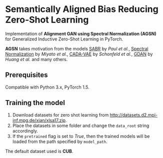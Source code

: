 # Semantically Aligned Bias Reducing Zero-Shot Learning
Implementation of **Alignment GAN using Spectral Normalization (AGSN)** for Generalized Inductive Zero-Shot Learning in PyTorch.

**AGSN** takes motivation from the models [SABR](https://arxiv.org/pdf/1904.07659.pdf) by *Paul et al.*, [Spectral Normalization](https://arxiv.org/pdf/1802.05957.pdf) by *Miyato et al.*, [CADA-VAE](https://arxiv.org/pdf/1812.01784.pdf) by *Schonfeld et al.*, [GDAN](https://arxiv.org/pdf/1811.04857.pdf) by *Huang et al.* and many others.

## Prerequisites
Compatible with Python 3.x, PyTorch 1.5.

## Training the model
1. Download datasets for zero shot learning from http://datasets.d2.mpi-inf.mpg.de/xian/xlsa17.zip.
2. Place the datasets in some folder and change the `data_root` string accordingly.
3. If the `pretrained` flag is set to *True*, then the trained models will be loaded from the path specified by `model_path`.

The default dataset used is **CUB**.

